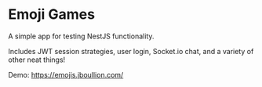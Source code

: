 # Emoji Games
A simple app for testing NestJS functionality.

Includes JWT session strategies, user login, Socket.io chat, and a variety of other neat things!

Demo: https://emojis.jboullion.com/
